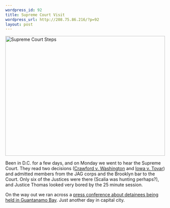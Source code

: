 ```yaml
--- 
wordpress_id: 92
title: Supreme Court Visit
wordpress_url: http://208.75.86.216/?p=92
layout: post
---
```

<div class="flickr-frame">
<a href="<a href="http://www.flickr.com/photos/downtree/280297275/" title="Supreme Court Steps">
<img src="http://farm1.static.flickr.com/97/280297275_d032376aca.jpg" class="flickr-photo" width="500" height="375" alt="Supreme Court Steps"/></a>
</div>

Been in D.C. for a few days, and on Monday we went to hear the Supreme Court. They read two decisions (<a href="http://laws.findlaw.com/us/000/02-9410.html">Crawford v. Washington</a> and <a href="http://laws.findlaw.com/us/000/02-1541.html">Iowa v. Tovar</a>) and admitted members from the JAG corps and the Brooklyn bar to the Court. Only six of the Justices were there (Scalia was hunting perhaps?), and Justice Thomas looked very bored by the 25 minute session.

On the way out we ran across a <a href="http://www.washingtonpost.com/wp-dyn/articles/A41785-2004Mar8.html">press conference about detainees being held in Guantanamo Bay</a>. Just another day in capital city.
